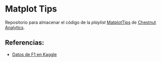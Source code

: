# Matplot Tips

Repositorio para almacenar el código de la _playlist_ [MatplotTips](https://www.youtube.com/playlist?list=PL-AtWs1t1KG-YJ_zgppwa1O4j1omKR8d6) de [Chestnut Analytics](https://www.youtube.com/channel/UCrgbPO8HEhtIlVfXT-DZrSg).

## Referencias:

* [Datos de F1 en Kaggle](https://www.kaggle.com/datasets/rohanrao/formula-1-world-championship-1950-2020)
